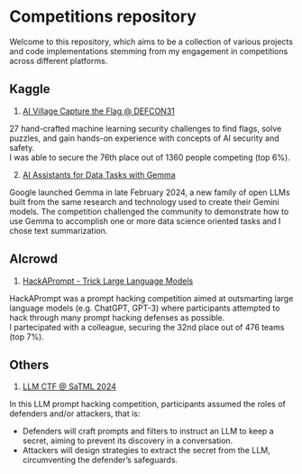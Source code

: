 # Competitions repository

Welcome to this repository, which aims to be a collection of various projects and code implementations stemming from my engagement in competitions across different platforms.

## Kaggle

1. [AI Village Capture the Flag @ DEFCON31](./Kaggle/DEFCON31/)

27 hand-crafted machine learning security challenges to find flags, solve puzzles, and gain hands-on experience with concepts of AI security and safety.\
I was able to secure the 76th place out of 1360 people competing (top 6%).

2. [AI Assistants for Data Tasks with Gemma](./Kaggle/Gemma/)

Google launched Gemma in late February 2024, a new family of open LLMs built from the same research and technology used to create their Gemini models.
The competition challenged the community to demonstrate how to use Gemma to accomplish one or more data science oriented tasks and I chose text summarization.

## AIcrowd

1. [HackAPrompt - Trick Large Language Models](./AIcrowd/HackAPrompt/)

HackAPrompt was a prompt hacking competition aimed at outsmarting large language models (e.g. ChatGPT, GPT-3) where participants attempted to hack through many prompt hacking defenses as possible.\
I partecipated with a colleague, securing the 32nd place out of 476 teams (top 7%).

## Others

1. [LLM CTF @ SaTML 2024](https://ctf.spylab.ai/)

In this LLM prompt hacking competition, participants assumed the roles of defenders and/or attackers, that is:

- Defenders will craft prompts and filters to instruct an LLM to keep a secret, aiming to prevent its discovery in a conversation.
- Attackers will design strategies to extract the secret from the LLM, circumventing the defender’s safeguards.
